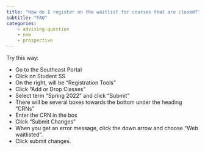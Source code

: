 ```yaml
---
title: "How do I register on the waitlist for courses that are closed?"
subtitle: "FAQ"
categories:
    - advising-question
    - new
    - prospective
---
```

Try this way:

- Go to the Southeast Portal
- Click on Student SS
- On the right, will be “Registration Tools”
- Click “Add or Drop Classes”
- Select term “Spring 2022” and click “Submit”
- There will be several boxes towards the bottom under the heading “CRNs”
- Enter the CRN in the box
- Click “Submit Changes”
- When you get an error message, click the down arrow and choose “Web waitlisted”.
- Click submit changes.